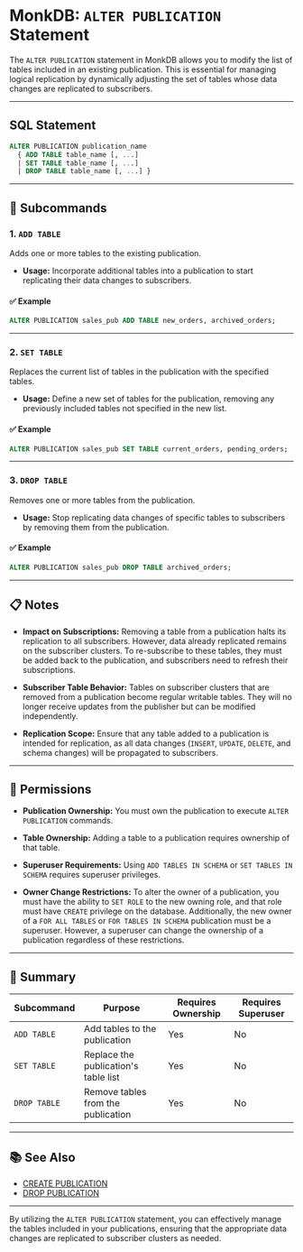 # MonkDB: `ALTER PUBLICATION` Statement

The `ALTER PUBLICATION` statement in MonkDB allows you to modify the list of tables included in an existing publication. This is essential for managing logical replication by dynamically adjusting the set of tables whose data changes are replicated to subscribers.

---

## SQL Statement

```sql
ALTER PUBLICATION publication_name
  { ADD TABLE table_name [, ...]
  | SET TABLE table_name [, ...]
  | DROP TABLE table_name [, ...] }
```

---

## 🚀 Subcommands

### 1. `ADD TABLE`

Adds one or more tables to the existing publication.

- **Usage:** Incorporate additional tables into a publication to start replicating their data changes to subscribers.

#### ✅ Example

```sql
ALTER PUBLICATION sales_pub ADD TABLE new_orders, archived_orders;
```

---

### 2. `SET TABLE`

Replaces the current list of tables in the publication with the specified tables.

- **Usage:** Define a new set of tables for the publication, removing any previously included tables not specified in the new list.

#### ✅ Example

```sql
ALTER PUBLICATION sales_pub SET TABLE current_orders, pending_orders;
```

---

### 3. `DROP TABLE`

Removes one or more tables from the publication.

- **Usage:** Stop replicating data changes of specific tables to subscribers by removing them from the publication.

#### ✅ Example

```sql
ALTER PUBLICATION sales_pub DROP TABLE archived_orders;
```

---

## 📋 Notes

- **Impact on Subscriptions:** Removing a table from a publication halts its replication to all subscribers. However, data already replicated remains on the subscriber clusters. To re-subscribe to these tables, they must be added back to the publication, and subscribers need to refresh their subscriptions.

- **Subscriber Table Behavior:** Tables on subscriber clusters that are removed from a publication become regular writable tables. They will no longer receive updates from the publisher but can be modified independently.

- **Replication Scope:** Ensure that any table added to a publication is intended for replication, as all data changes (`INSERT`, `UPDATE`, `DELETE`, and schema changes) will be propagated to subscribers.

---

## 🔐 Permissions

- **Publication Ownership:** You must own the publication to execute `ALTER PUBLICATION` commands.

- **Table Ownership:** Adding a table to a publication requires ownership of that table.

- **Superuser Requirements:** Using `ADD TABLES IN SCHEMA` or `SET TABLES IN SCHEMA` requires superuser privileges.

- **Owner Change Restrictions:** To alter the owner of a publication, you must have the ability to `SET ROLE` to the new owning role, and that role must have `CREATE` privilege on the database. Additionally, the new owner of a `FOR ALL TABLES` or `FOR TABLES IN SCHEMA` publication must be a superuser. However, a superuser can change the ownership of a publication regardless of these restrictions.

---

## 🏁 Summary

| Subcommand  | Purpose                                           | Requires Ownership | Requires Superuser |
|-------------|---------------------------------------------------|--------------------|--------------------|
| `ADD TABLE` | Add tables to the publication                     | Yes                | No                 |
| `SET TABLE` | Replace the publication's table list              | Yes                | No                 |
| `DROP TABLE`| Remove tables from the publication                | Yes                | No                 |

---

## 📚 See Also

- [CREATE PUBLICATION]()
- [DROP PUBLICATION]()

---

By utilizing the `ALTER PUBLICATION` statement, you can effectively manage the tables included in your publications, ensuring that the appropriate data changes are replicated to subscriber clusters as needed.
